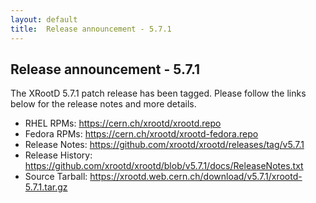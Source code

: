 ```yaml
---
layout: default
title:  Release announcement - 5.7.1
---
```


Release announcement - 5.7.1
----------------------------

The XRootD 5.7.1 patch release has been tagged.
Please follow the links below for the release notes and more details.

 * RHEL RPMs: <https://cern.ch/xrootd/xrootd.repo>
 * Fedora RPMs: <https://cern.ch/xrootd/xrootd-fedora.repo>
 * Release Notes: <https://github.com/xrootd/xrootd/releases/tag/v5.7.1>
 * Release History: <https://github.com/xrootd/xrootd/blob/v5.7.1/docs/ReleaseNotes.txt>
 * Source Tarball: <https://xrootd.web.cern.ch/download/v5.7.1/xrootd-5.7.1.tar.gz>

